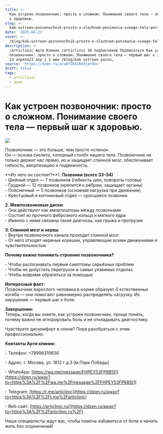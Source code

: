 ```yaml
---
title: >-
  Как устроен позвоночник: просто о сложном. Понимание своего тела — первый шаг
  к здоровью.
slug: >-
  kak-ustroen-pozvonochnik-prosto-o-slozhnom-ponimanie-svoego-tela-pervyj-shag-k-z
date: '2025-04-23'
cover: >-
  /blog/kak-ustroen-pozvonochnik-prosto-o-slozhnom-ponimanie-svoego-tela-pervyj-shag-k-z/cover.jpg
description: >-
  /articlinic Арти Клиник /articlinic 16 подписчиков Подписаться Как устроен
  позвоночник: просто о сложном. Понимание своего тела — первый шаг к здоровью.
  23 апреля23 апр 1 1 мин /blog/kak ustroen pozvo…
source: 'https://dzen.ru/a/aATOEA1EmXjen9en'
draft: false
tags:
  - articlinic
  - dzen
---
```


# Как устроен позвоночник: просто о сложном. Понимание своего тела — первый шаг к здоровью.

![](/blog/kak-ustroen-pozvonochnik-prosto-o-slozhnom-ponimanie-svoego-tela-pervyj-shag-k-z/img-0.jpg)

Позвоночник — это больше, чем просто _«спина»._  
Он — основа скелета, «_опорный столб_» нашего тела. Позвоночник не только держит нас прямо, но и защищает спинной мозг, обеспечивает гибкость, амортизацию и подвижность.  
  
**Из чего он состоит?**1\. **Позвонки (всего 33–34)**  
\- Шейный отдел — 7 позвонков (гибкость шеи, повороты головы)  
\- Грудной — 12 позвонков (крепится к рёбрам, защищает органы)  
\- Поясничный — 5 позвонков (основная нагрузка при движении)  
\- Крестцовый и копчиковый отдел — сросшиеся позвонки  
  
**2\. Межпозвонковые диски**  
\- Они действуют как амортизаторы между позвонками  
\- Состоят из прочного фиброзного кольца и мягкого ядра  
\- Именно с ними связаны такие диагнозы, как грыжа и протрузия  
  
**3\. Спинной мозг и нервы**  
\- Внутри позвоночного канала проходит спинной мозг  
\- От него отходят нервные корешки, управляющие всеми движениями и чувствительностью  
  
**Почему важно понимать строение позвоночника?**  
  
\- Чтобы распознавать первые симптомы серьёзных проблем  
\- Чтобы не допустить перегрузок в самых уязвимых отделах  
\- Чтобы вовремя обратиться за помощью  
  
**Интересный факт:**  
Позвоночник взрослого человека в норме образует 4 естественных изгиба — они помогают равномерно распределять нагрузку. Их нарушение — первый шаг к боли.  
  
**Завершение:**  
Теперь, когда вы знаете, как устроен позвоночник, проще понять, почему важно не игнорировать боль и не откладывать диагностику.  
  
Чувствуете дискомфорт в спине? Пора разобраться с этим профессионально.  
  
**Контакты Арти клиник:**

\- Телефон: +79998310636

\- Адрес: г. Москва, ул. 1812 г д.3 (м.Парк Победы)

\- WhatsApp: [https://wa.me/message/FHPEY53FP6B5I1](https://dzen.ru/away?to=https%3A%2F%2Fwa.me%2Fmessage%2FFHPEY53FP6B5I1)

\- Telegram: [https://t.me/articlinic](https://dzen.ru/away?to=https%3A%2F%2Ft.me%2Farticlinic)

\- Веб-сайт: [https://articlinic.ru/](https://dzen.ru/away?to=https%3A%2F%2Farticlinic.ru%2F)

Наши специалисты ждут вас, чтобы помочь избавиться от боли и начать жить без ограничений!